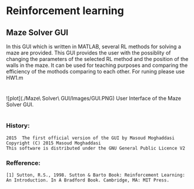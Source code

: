 # Reinforcement learning
## Maze Solver GUI

In this GUI which is written in MATLAB, several RL methods for solving a maze are provided. This GUI provides the user with the possiblity of changing
the parameters of the selected RL method and the position of the walls in the maze. It can be used for teaching purposes and comparing the efficiency of the mothods comparing to each other.
For runing please use HW1.m
#
![plot](./Maze\ Solver\ GUI/Images/GUI.PNG)
User Interface of the Maze Solver GUI.
#
### History:
    2015  The first official version of the GUI by Masoud Moghaddasi
    Copyright (C) 2015 Masoud Moghaddasi
    This software is distributed under the GNU General Public Licence V2

### Refference:
    [1] Sutton, R.S., 1998. Sutton & Barto Book: Reinforcement Learning: An Introduction. In A Bradford Book. Cambridge, MA: MIT Press.
